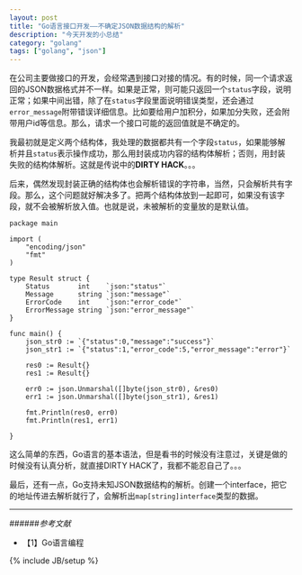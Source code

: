 ```yaml
---
layout: post
title: "Go语言接口开发——不确定JSON数据结构的解析"
description: "今天开发的小总结"
category: "golang"
tags: ["golang", "json"]
---
```


在公司主要做接口的开发，会经常遇到接口对接的情况。有的时候，同一个请求返回的JSON数据格式并不一样。如果是正常，则可能只返回一个`status`字段，说明正常；如果中间出错，除了在`status`字段里面说明错误类型，还会通过`error_message`附带错误详细信息。比如要给用户加积分，如果加分失败，还会附带用户id等信息。那么，请求一个接口可能的返回值就是不确定的。

我最初就是定义两个结构体，我处理的数据都共有一个字段`status`，如果能够解析并且`status`表示操作成功，那么用封装成功内容的结构体解析；否则，用封装失败的结构体解析。这就是传说中的**DIRTY HACK**。。。

后来，偶然发现封装正确的结构体也会解析错误的字符串，当然，只会解析共有字段。那么，这个问题就好解决多了。把两个结构体放到一起即可，如果没有该字段，就不会被解析放入值。也就是说，未被解析的变量放的是默认值。

	package main

	import (
		"encoding/json"
		"fmt"
	)
	
	type Result struct {
		Status       int    `json:"status"`
		Message      string `json:"message"`
		ErrorCode    int    `json:"error_code"`
		ErrorMessage string `json:"error_message"`
	}
	
	func main() {
		json_str0 := `{"status":0,"message":"success"}`
		json_str1 := `{"status":1,"error_code":5,"error_message":"error"}`
	
		res0 := Result{}
		res1 := Result{}
	
		err0 := json.Unmarshal([]byte(json_str0), &res0)
		err1 := json.Unmarshal([]byte(json_str1), &res1)
	
		fmt.Println(res0, err0)
		fmt.Println(res1, err1)
	
	}

这么简单的东西，Go语言的基本语法，但是看书的时候没有注意过，关键是做的时候没有认真分析，就直接DIRTY HACK了，我都不能忍自己了。。。

最后，还有一点，Go支持未知JSON数据结构的解析。创建一个interface，把它的地址传进去解析就行了，会解析出`map[string]interface`类型的数据。

---

######*参考文献*
+ 【1】Go语言编程

{% include JB/setup %}
